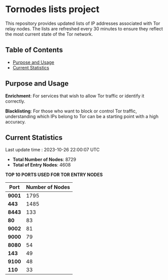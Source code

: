 # Tornodes lists project

This repository provides updated lists of IP addresses associated with Tor relay nodes. The lists are refreshed every 30 minutes to ensure they reflect the most current state of the Tor network.

## Table of Contents

- [Purpose and Usage](#purpose-and-usage)
- [Current Statistics](#current-statistics)


## Purpose and Usage

**Enrichment**: For services that wish to allow Tor traffic or identify it correctly.

**Blacklisting**: For those who want to block or control Tor traffic, understanding which IPs belong to Tor can be a starting point with a high accuracy.

## Current Statistics

Last update time : 2023-10-26 22:00:07 UTC

- **Total Number of Nodes**: 8729
- **Total of Entry Nodes**: 4608

**TOP 10 PORTS USED FOR TOR ENTRY NODES**

| **Port** | **Number of Nodes** |
|------|-----------------|
| **9001**   | 1795  |
| **443**   | 1485  |
| **8443**   | 133  |
| **80**   | 83  |
| **9002**   | 81  |
| **9000**   | 79  |
| **8080**   | 54  |
| **143**   | 49  |
| **9100**   | 48  |
| **110**   | 33  |

